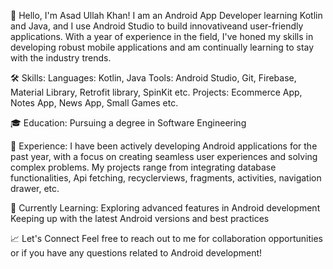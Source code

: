 👋 Hello, I'm Asad Ullah Khan!
I am an Android App Developer learning Kotlin and Java, and I use Android Studio to build
innovativeand user-friendly applications. With a year of experience in the field, I've honed
my skills in developing robust mobile applications and am continually learning to stay with the industry trends.

🛠️ Skills:
Languages: Kotlin, Java
Tools: Android Studio, Git, Firebase, Material Library, Retrofit library, SpinKit etc.
Projects: Ecommerce App, Notes App, News App, Small Games etc.

🎓 Education:
Pursuing a degree in Software Engineering

🚀 Experience:
I have been actively developing Android applications for the past year, with a focus on creating
seamless user experiences and solving complex problems. My projects range from integrating database
functionalities, Api fetching, recyclerviews, fragments, activities, navigation drawer, etc.

🌱 Currently Learning:
Exploring advanced features in Android development
Keeping up with the latest Android versions and best practices

📈 Let's Connect
Feel free to reach out to me for collaboration opportunities or if you have any questions related to Android development!
